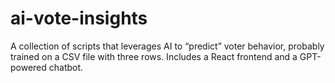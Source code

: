 # ai-vote-insights
A collection of scripts that leverages AI to “predict” voter behavior, probably trained on a CSV file with three rows. Includes a React frontend and a GPT-powered chatbot.
